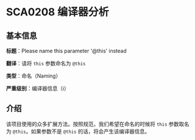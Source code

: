 # SCA0208 编译器分析

## 基本信息

**标题**：Please name this parameter '@this' instead

**翻译**：请将 `this` 参数命名为 `@this`

**类型**：命名（Naming）

**严重级别**：编译器信息（ℹ）

## 介绍

该项目使用的众多扩展方法。按照规范，我们希望在命名的时候将 `this` 参数取名为 `@this`。如果参数不是 `@this` 的话，将会产生该编译器信息。
